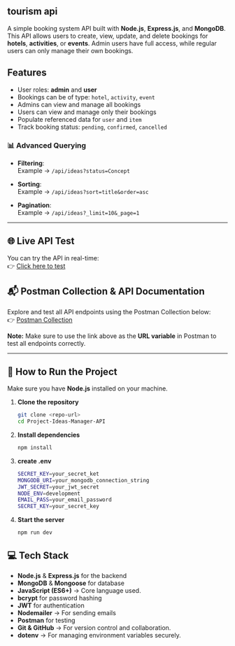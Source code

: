 ## tourism api

A simple booking system API built with **Node.js**, **Express.js**, and **MongoDB**.  
This API allows users to create, view, update, and delete bookings for **hotels**, **activities**, or **events**. Admin users have full access, while regular users can only manage their own bookings.


## Features
- User roles: **admin** and **user**
- Bookings can be of type: `hotel`, `activity`, `event`
- Admins can view and manage all bookings
- Users can view and manage only their bookings
- Populate referenced data for `user` and `item`
- Track booking status: `pending`, `confirmed`, `cancelled` 


### 📊 Advanced Querying  
- **Filtering**:  
  Example → `/api/ideas?status=Concept`  

- **Sorting**:  
  Example → `/api/ideas?sort=title&order=asc`  

- **Pagination**:  
  Example → `/api/ideas?_limit=10&_page=1`  
---
## 🌐 Live API Test
You can try the API in real-time:  
👉 [Click here to test]()

## 📬 Postman Collection & API Documentation
Explore and test all API endpoints using the Postman Collection below:  
👉 [Postman Collection](https://goatme.postman.co/workspace/SocialNet-API~f41737ee-6515-4f7d-8266-fe9389bba116/collection/40780206-70ea1d27-d4a5-4e6e-bb2b-7c153d490985?action=share&source=copy-link&creator=40780206)  

**Note:** Make sure to use the link above as the **URL variable** in Postman to test all endpoints correctly.

---
## 🚀 How to Run the Project
Make sure you have **Node.js** installed on your machine.  

1. **Clone the repository**  
   ```bash
   git clone <repo-url>
   cd Project-Ideas-Manager-API
2. **Install dependencies**  
   ```bash
   npm install
3. **create .env**
   ```bash
   SECRET_KEY=your_secret_ket
   MONGODB_URI=your_mongodb_connection_string
   JWT_SECRET=your_jwt_secret
   NODE_ENV=development
   EMAIL_PASS=your_email_password
   SECRET_KEY=your_secret_key
   
4. **Start the server**  
   ```bash
   npm run dev

## 💻 Tech Stack

- **Node.js** & **Express.js** for the backend
- **MongoDB** & **Mongoose** for database
- **JavaScript (ES6+)** → Core language used.
- **bcrypt** for password hashing
- **JWT** for authentication
- **Nodemailer** → For sending emails 
- **Postman** for testing
- **Git & GitHub** → For version control and collaboration.
- **dotenv** → For managing environment variables securely.  
